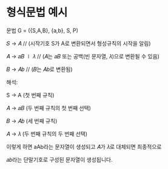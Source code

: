 # 형식문법 예시
문법 G = ({S,A,B}, {a,b}, S, P)

𝑆 → 𝐴 // (시작기호 S가 A로 변환되면서 형성규칙의 시작을 알림)

𝐴 → 𝑎𝐵 ∣ 𝜆 // (𝐴는 𝑎𝐵 또는 공백(빈 문자열, 𝜆)으로 변환될 수 있음)

𝐵 → 𝐴𝑏 // (𝐵는 𝐴𝑏로 변환됨)


해석:

S → A (첫 번째 규칙)

𝐴 → 𝑎𝐵 (두 번째 규칙의 첫 번째 선택)

𝐵 → 𝐴𝑏 (세 번째 규칙)

𝐴 → 𝜆 (두 번째 규칙의 두 번째 선택)

이렇게 하면 aAb라는 문자열이 생성되고 𝐴가 𝜆로 대체되면 최종적으로 

𝑎𝑏라는 단말기호로 구성된 문자열이 생성됩니다.
